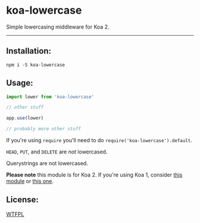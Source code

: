 # koa-lowercase

Simple lowercasing middleware for Koa 2.

--------

## Installation:

`npm i -S koa-lowercase`

## Usage:

```javascript
import lower from 'koa-lowercase'

// other stuff

app.use(lower)

// probably more other stuff
```

If you're using `require` you'll need to do `require('koa-lowercase').default`.

`HEAD`, `PUT`, and `DELETE` are _not_ lowercased.

Querystrings are not lowercased.

__Please note__ this module is for Koa 2. If you're using Koa 1, consider
[this module](https://www.npmjs.com/koa-lowercase-url) or
[this one](https://npmjs.com/koa-lowercase-path).

## License:

[WTFPL](./LICENSE.md)
